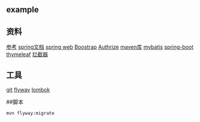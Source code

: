 ## example
## 资料
[参考](https://elasticsearch.cn/)
[spring文档](https://spring.io/guides)
[spring web](https://spring.io/guides/gs/serving-web-content/（前端）)
[Boostrap](https://v3.bootcss.com/)
[Authrize](https://square.github.io/okhttp/)
[maven库](https://mvnrepository.com)
[mybatis](http://mybatis.org/spring-boot-starter/mybatis-spring-boot-autoconfigure/)
[spring-boot](https://docs.spring.io/spring-boot/docs/2.0.0.RC1/reference/htmlsingle/#bootfeatures-embedded-database-support)
[thymeleaf](https://www.thymeleaf.org/doc/tutorials/3.0/usingthymeleaf.html)
[拦截器](https://docs.spring.io/spring/docs/5.0.3.RELEASE/spring-framework-reference/web.html)

## 工具
[git](https://github.com/shihaixiu/shihaixiu)
[flyway](https://flywaydb.org/getstarted/firststeps/maven)
[lombok](https://projectlombok.org)



##脚本
```mvn
mvn flyway:migrate
```
